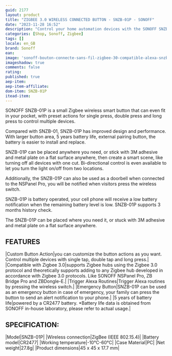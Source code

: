 ```yaml
---
guid: 2177
layout: product 
title: "ZIGBEE 3.0 WIRELESS CONNECTED BUTTON - SNZB-01P - SONOFF"
date: "2023-11-28 16:52"
description: "Control your home automation devices with the SONOFF SNZB-01P Zigbee 3.0 wireless connected button."
categories: [Shop, Sonoff, Zigbee]
tags: []
locale: en_GB
brand: Sonoff
ean: 
image: 'sonoff-bouton-connecte-sans-fil-zigbee-30-compatible-alexa-snzb-01p.jpg'
imageshadow: true
comments: false
rating:  
published: true
aep-item: 
aep-item-affiliate: 
dom-item: SNZB-01P
itead-item: 
---
```


SONOFF SNZB-01P is a small Zigbee wireless smart button that can even fit in your pocket, with preset actions for single press, double press and long press to control multiple devices.

Compared with SNZB-01, SNZB-01P has improved design and performance. With larger button area, 5 years battery life, external pairing button, the battery is easier to install and replace.

SNZB-01P can be placed anywhere you need, or stick with 3M adhesive and metal plate on a flat surface anywhere, then create a smart scene, like turning off all devices with one cut. Bi-directional control is even available to let you turn the light on/off from two locations.

Additionally, the SNZB-01P can also be used as a doorbell when connected to the NSPanel Pro, you will be notified when visitors press the wireless switch.

SNZB-01P is battery operated, your cell phone will receive a low battery notification when the remaining battery level is low. SNZB-01P supports 3 months history check.

The SNZB-01P can be placed where you need it, or stuck with 3M adhesive and metal plate on a flat surface anywhere.

## FEATURES

|Custom Button Action|you can customize the button actions as you want. Control multiple devices with single tap, double tap and long press.|
|Compatible with Zigbee 3.0|supports Zigbee hubs using the Zigbee 3.0 protocol and theoretically supports adding to any Zigbee hub developed in accordance with Zigbee 3.0 protocols. Like SONOFF NSPanel Pro, ZB Bridge Pro and ZBDongle-E.|
|Trigger Alexa Routines|Trigger Alexa routines by pressing the wireless switch.|
|Emergency Button|SNZB-01P can be used as an emergency button in case of emergency, your family can press the button to send an alert notification to your phone.|
|5 years of battery life|powered by a CR2477 battery. *Battery life data is obtained from SONOFF in-house laboratory, please refer to actual usage.|

## SPECIFICATION:

|Model|SNZB-01P|
|Wireless connection|ZigBee (IEEE 802.15.4)|
|Battery model|CR2477|
|Working temperature|-10°C-60°C|
|Case Material|PC|
|Net weight|27.8g|
|Product dimensions|45 x 45 x 17.7 mm|